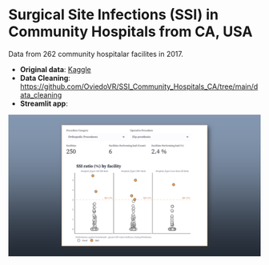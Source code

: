 # Surgical Site Infections (SSI) in Community Hospitals from CA, USA

Data from 262 community hospitalar facilites in 2017.

- **Original data**: [Kaggle](https://www.kaggle.com/datasets/aimlanalytics/surgicalsiteinfectionsssishealthcare)
- **Data Cleaning**: https://github.com/OviedoVR/SSI_Community_Hospitals_CA/tree/main/data_cleaning
- **Streamlit app**:
  
 <p aling="center">
 <img src="./assets/SSI-ca-cover.png" 
  width="750"/>
  </p>
